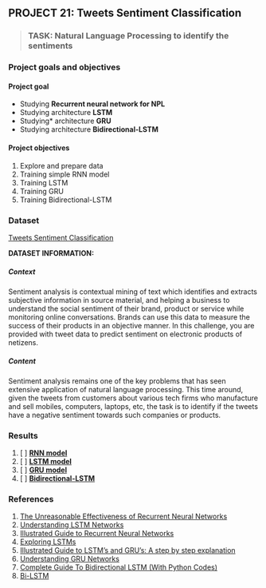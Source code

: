 ## PROJECT 21: Tweets Sentiment Classification

> ### TASK: Natural Language Processing to identify the sentiments

### Project goals and objectives

#### Project goal

- Studying **Recurrent neural network for NPL**
- Studying architecture **LSTM**
- Studying* architecture **GRU**
- Studying architecture **Bidirectional-LSTM**


#### Project objectives

1. Explore and prepare data 
2. Training simple RNN model
3. Training LSTM 
4. Training GRU
5. Training Bidirectional-LSTM

### Dataset

[Tweets Sentiment Classification](https://www.kaggle.com/bhrt97/tweets-sentiment-classification)

**DATASET INFORMATION:**


##### Context
Sentiment analysis is contextual mining of text which identifies and extracts subjective information in source material, and helping a business to understand the social sentiment of their brand, product or service while monitoring online conversations. Brands can use this data to measure the success of their products in an objective manner. In this challenge, you are provided with tweet data to predict sentiment on electronic products of netizens.

##### Content
Sentiment analysis remains one of the key problems that has seen extensive application of natural language processing. This time around, given the tweets from customers about various tech firms who manufacture and sell mobiles, computers, laptops, etc, the task is to identify if the tweets have a negative sentiment towards such companies or products.

### Results

1. [ ] [**RNN model**]()
2. [ ] [**LSTM model**]()
3. [ ] [**GRU model**]()
4. [ ] [**Bidirectional-LSTM**]()

### References

1. [The Unreasonable Effectiveness of Recurrent Neural Networks](https://karpathy.github.io/2015/05/21/rnn-effectiveness/)
2. [Understanding LSTM Networks](https://colah.github.io/posts/2015-08-Understanding-LSTMs/)
3. [Illustrated Guide to Recurrent Neural Networks](https://medium.com/towards-data-science/illustrated-guide-to-recurrent-neural-networks-79e5eb8049c9)
4. [Exploring LSTMs](http://blog.echen.me/2017/05/30/exploring-lstms/)
5. [Illustrated Guide to LSTM’s and GRU’s: A step by step explanation](https://towardsdatascience.com/illustrated-guide-to-lstms-and-gru-s-a-step-by-step-explanation-44e9eb85bf21)
6. [Understanding GRU Networks](https://towardsdatascience.com/understanding-gru-networks-2ef37df6c9be)
7. [Complete Guide To Bidirectional LSTM (With Python Codes)](https://analyticsindiamag.com/complete-guide-to-bidirectional-lstm-with-python-codes/)
8. [Bi-LSTM](https://medium.com/@raghavaggarwal0089/bi-lstm-bc3d68da8bd0)
